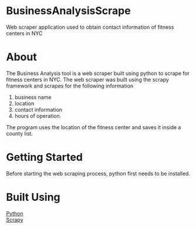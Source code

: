 # BusinessAnalysisScrape
Web scraper application used to obtain contact information of fitness centers in NYC 

# About # 
The Business Analysis tool is a web scraper built using python to scrape for fitness centers in NYC. The web scraper was built using the scrapy framework and scrapes for the following information 
1. business name 
2. location 
3. contact information 
4. hours of operation. 

The program uses the location of the fitness center and saves it inside a county list. 


# Getting Started # 
Before starting the web scraping process, python first needs to be installed.  


# Built Using # 
[Python](https://www.python.org/) <br />
[Scrapy](https://www.python.org/) 
